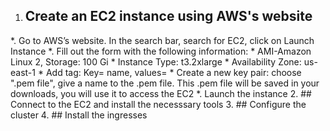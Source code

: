 1. ## Create an EC2 instance using AWS's website
  *. Go to AWS’s website. In the search bar, search for EC2, click on Launch Instance
  *. Fill out the form with the following information:
    * AMI-Amazon Linux 2, Storage: 100 Gi
    * Instance Type: t3.2xlarge
    * Availability Zone: us-east-1
    * Add tag: Key= name, values= <choose name for instance>
    * Create a new key pair: choose ".pem file", give a name to the .pem file. This .pem file will be saved in your downloads, you will use it to access the EC2
  *. Launch the instance
2. ## Connect to the EC2 and install the necesssary tools
3. ## Configure the cluster
4. ## Install the ingresses

  

